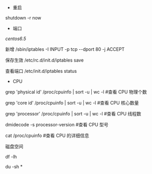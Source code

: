 * 重启

shutdown -r now

* 端口

_centos6.5_

新增 /sbin/iptables -I INPUT -p tcp --dport 80 -j ACCEPT

保存生效 /etc/rc.d/init.d/iptables save

查看端口 /etc/init.d/iptables status

* CPU

grep 'physical id' /proc/cpuinfo \| sort -u \| wc -l   \#查看 CPU 物理个数

grep 'core id' /proc/cpuinfo \| sort -u \| wc -l \#查看 CPU 核心数量

grep 'processor' /proc/cpuinfo \| sort -u \| wc -l \#查看 CPU 线程数

dmidecode -s processor-version \#查看 CPU  型号

cat /proc/cpuinfo \#查看 CPU 的详细信息



磁盘空间

df -lh

du -sh \*  

